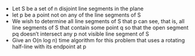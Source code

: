 - Let S be a set of n disjoint line segments in the plane
- let p be a point not on any of the line segments of S
- We wish to determine all line segments of S that p can see, that is, all line segments of S that contain some point q so that the open segment pq doesn’t intersect any p not visible line segment of S
- Give an O(n log n) time algorithm for this problem that uses a rotating half-line with its endpoint at p